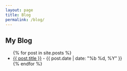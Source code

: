 ```yaml
---
layout: page
title: Blog
permalink: /blog/
---
```


<h2>My Blog</h2>
<ul>
  {% for post in site.posts %}
    <li><a href="{{ post.url }}">{{ post.title }}</a> - {{ post.date | date: "%b %d, %Y" }}</li>
  {% endfor %}
</ul>

